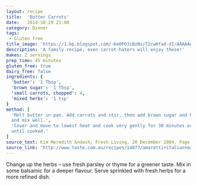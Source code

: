 ```yaml
---
layout: recipe
title:  'Butter Carrots'
date:   2014-10-29 21:00
category: Dinner
tags:
 - Gluten free
title_image: 'https://1.bp.blogspot.com/-Ke0PO3iBzNs/T2cw0fad-dI/AAAAAAAAIXk/LukTuBQOo9o/s1600/honey+balsamic+butter+carrots.jpg'
description: 'A family recipe, even carrot-haters will enjoy these!'
makes: 2 servings
prep_time: 45 minutes
gluten_free: true
dairy_free: false
ingredients: {
  'butter': '1 Tbsp',
  'brown sugar': '1 Tbsp',
  'small carrots, chopped': 4,
  'mixed herbs': '1 tsp'
}
method: [
  'Melt butter in pan. Add carrots and stir, then add brown sugar and herbs
  and mix well.',
  'Cover and move to lowest heat and cook very gently for 30 minutes or
  until cooked.'
]
source_text: Kim Meredith &ndash; Fresh Living, 20 December 2004, Page 46
source_link: 'http://www.taste.com.au/recipes/14877/amaretti+italian+macaroons'
---
```

Change up the herbs &ndash; use fresh parsley or thyme for a greener taste. Mix
in some balsamic for a deeper flavour. Serve sprinkled with fresh herbs for a
more refined dish.
